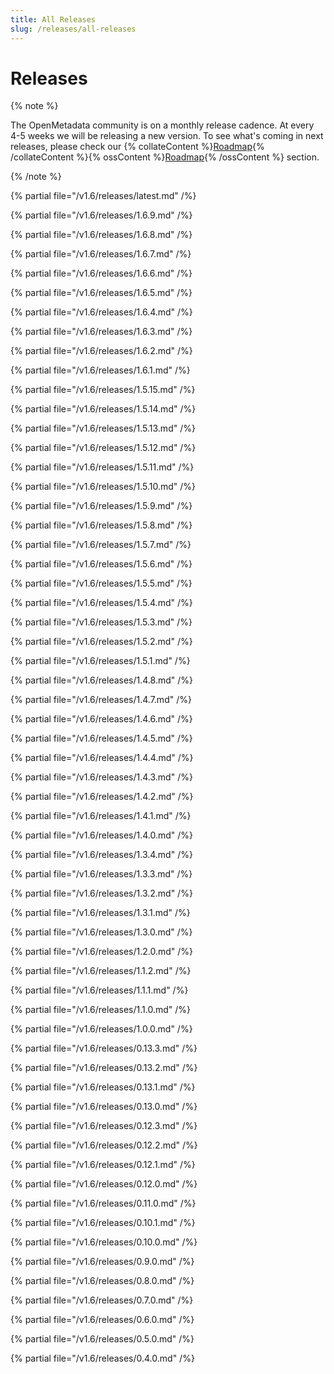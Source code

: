 ```yaml
---
title: All Releases
slug: /releases/all-releases
---
```


# Releases

{% note %}

The OpenMetadata community is on a monthly release cadence. At every 4-5 weeks we will be releasing a new
version. To see what's coming in next releases, please check our {% collateContent %}[Roadmap](https://www.getcollate.io/roadmap){% /collateContent %}{% ossContent %}[Roadmap](/roadmap){% /ossContent %} section.

{% /note %}

{% partial file="/v1.6/releases/latest.md" /%}

{% partial file="/v1.6/releases/1.6.9.md" /%}

{% partial file="/v1.6/releases/1.6.8.md" /%}

{% partial file="/v1.6/releases/1.6.7.md" /%}

{% partial file="/v1.6/releases/1.6.6.md" /%}

{% partial file="/v1.6/releases/1.6.5.md" /%}

{% partial file="/v1.6/releases/1.6.4.md" /%}

{% partial file="/v1.6/releases/1.6.3.md" /%}

{% partial file="/v1.6/releases/1.6.2.md" /%}

{% partial file="/v1.6/releases/1.6.1.md" /%}

{% partial file="/v1.6/releases/1.5.15.md" /%}

{% partial file="/v1.6/releases/1.5.14.md" /%}

{% partial file="/v1.6/releases/1.5.13.md" /%}

{% partial file="/v1.6/releases/1.5.12.md" /%}

{% partial file="/v1.6/releases/1.5.11.md" /%}

{% partial file="/v1.6/releases/1.5.10.md" /%}

{% partial file="/v1.6/releases/1.5.9.md" /%}

{% partial file="/v1.6/releases/1.5.8.md" /%}

{% partial file="/v1.6/releases/1.5.7.md" /%}

{% partial file="/v1.6/releases/1.5.6.md" /%}

{% partial file="/v1.6/releases/1.5.5.md" /%}

{% partial file="/v1.6/releases/1.5.4.md" /%}

{% partial file="/v1.6/releases/1.5.3.md" /%}

{% partial file="/v1.6/releases/1.5.2.md" /%}

{% partial file="/v1.6/releases/1.5.1.md" /%}

{% partial file="/v1.6/releases/1.4.8.md" /%}

{% partial file="/v1.6/releases/1.4.7.md" /%}

{% partial file="/v1.6/releases/1.4.6.md" /%}

{% partial file="/v1.6/releases/1.4.5.md" /%}

{% partial file="/v1.6/releases/1.4.4.md" /%}

{% partial file="/v1.6/releases/1.4.3.md" /%}

{% partial file="/v1.6/releases/1.4.2.md" /%}

{% partial file="/v1.6/releases/1.4.1.md" /%}

{% partial file="/v1.6/releases/1.4.0.md" /%}

{% partial file="/v1.6/releases/1.3.4.md" /%}

{% partial file="/v1.6/releases/1.3.3.md" /%}

{% partial file="/v1.6/releases/1.3.2.md" /%}

{% partial file="/v1.6/releases/1.3.1.md" /%}

{% partial file="/v1.6/releases/1.3.0.md" /%}

{% partial file="/v1.6/releases/1.2.0.md" /%}

{% partial file="/v1.6/releases/1.1.2.md" /%}

{% partial file="/v1.6/releases/1.1.1.md" /%}

{% partial file="/v1.6/releases/1.1.0.md" /%}

{% partial file="/v1.6/releases/1.0.0.md" /%}

{% partial file="/v1.6/releases/0.13.3.md" /%}

{% partial file="/v1.6/releases/0.13.2.md" /%}

{% partial file="/v1.6/releases/0.13.1.md" /%}

{% partial file="/v1.6/releases/0.13.0.md" /%}

{% partial file="/v1.6/releases/0.12.3.md" /%}

{% partial file="/v1.6/releases/0.12.2.md" /%}

{% partial file="/v1.6/releases/0.12.1.md" /%}

{% partial file="/v1.6/releases/0.12.0.md" /%}

{% partial file="/v1.6/releases/0.11.0.md" /%}

{% partial file="/v1.6/releases/0.10.1.md" /%}

{% partial file="/v1.6/releases/0.10.0.md" /%}

{% partial file="/v1.6/releases/0.9.0.md" /%}

{% partial file="/v1.6/releases/0.8.0.md" /%}

{% partial file="/v1.6/releases/0.7.0.md" /%}

{% partial file="/v1.6/releases/0.6.0.md" /%}

{% partial file="/v1.6/releases/0.5.0.md" /%}

{% partial file="/v1.6/releases/0.4.0.md" /%}
